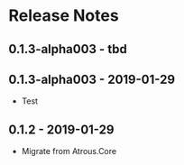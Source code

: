 ﻿# Release Notes

## 0.1.3-alpha003 - tbd

## 0.1.3-alpha003 - 2019-01-29
* Test

## 0.1.2 - 2019-01-29
* Migrate from Atrous.Core
